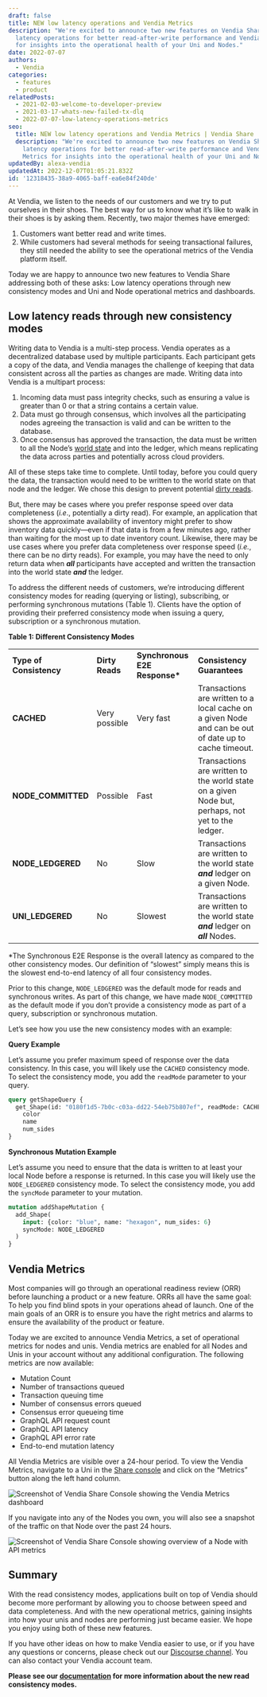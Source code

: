 ```yaml
---
draft: false
title: NEW low latency operations and Vendia Metrics
description: "We're excited to announce two new features on Vendia Share: Low
  latency operations for better read-after-write performance and Vendia Metrics
  for insights into the operational health of your Uni and Nodes."
date: 2022-07-07
authors:
  - Vendia
categories:
  - features
  - product
relatedPosts:
  - 2021-02-03-welcome-to-developer-preview
  - 2021-03-17-whats-new-failed-tx-dlq
  - 2022-07-07-low-latency-operations-metrics
seo:
  title: NEW low latency operations and Vendia Metrics | Vendia Share
  description: "We're excited to announce two new features on Vendia Share: Low
    latency operations for better read-after-write performance and Vendia
    Metrics for insights into the operational health of your Uni and Nodes."
updatedBy: alexa-vendia
updatedAt: 2022-12-07T01:05:21.832Z
id: '12318435-38a9-4065-baff-ea6e84f240de'
---
```


At Vendia, we listen to the needs of our customers and we try to put ourselves in their shoes. The best way for us to know what it’s like to walk in their shoes is by asking them. Recently, two major themes have emerged:

1. Customers want better read and write times.
2. While customers had several methods for seeing transactional failures, they still needed the ability to see the operational metrics of the Vendia platform itself.

Today we are happy to announce two new features to Vendia Share addressing both of these asks: Low latency operations through new consistency modes and Uni and Node operational metrics and dashboards.

## Low latency reads through new consistency modes

Writing data to Vendia is a multi-step process. Vendia operates as a decentralized database used by multiple participants. Each participant gets a copy of the data, and Vendia manages the challenge of keeping that data consistent across all the parties as changes are made. Writing data into Vendia is a multipart process:

1. Incoming data must pass integrity checks, such as ensuring a value is greater than 0 or that a string contains a certain value.
2. Data must go through consensus, which involves all the participating nodes agreeing the transaction is valid and can be written to the database.
3. Once consensus has approved the transaction, the data must be written to all the Node’s [world state](https://www.vendia.com/docs/share/terms-and-definitions#world-state) and into the ledger, which means replicating the data across parties and potentially across cloud providers.

All of these steps take time to complete. Until today, before you could query the data, the transaction would need to be written to the world state on that node and the ledger. We chose this design to prevent potential [dirty reads](https://en.wikipedia.org/wiki/Write%E2%80%93read_conflict).

But, there may be cases where you prefer response speed over data completeness (*i.e*., potentially a dirty read). For example, an application that shows the approximate availability of inventory might prefer to show inventory data quickly—even if that data is from a few minutes ago, rather than waiting for the most up to date inventory count. Likewise, there may be use cases where you prefer data completeness over response speed (*i.e.*, there can be no dirty reads). For example, you may have the need to only return data when ***all*** participants have accepted and written the transaction into the world state ***and*** the ledger.

To address the different needs of customers, we’re introducing different consistency modes for reading (querying or listing), subscribing, or performing synchronous mutations (Table 1). Clients have the option of providing their preferred consistency mode when issuing a query, subscription or a synchronous mutation.

**Table 1: Different Consistency Modes**

<table>
  <tr>
   <td><strong>Type of Consistency</strong>
   </td>
   <td><strong>Dirty Reads</strong>
   </td>
   <td><strong>Synchronous E2E Response*</strong>
   </td>
   <td><strong>Consistency Guarantees </strong>
   </td>
  </tr>
  <tr>
   <td><strong>CACHED</strong>
   </td>
   <td>Very possible
   </td>
   <td>Very fast
   </td>
   <td>Transactions are written to a local cache on a given Node and can be out of date up to cache timeout.
   </td>
  </tr>
  <tr>
   <td><strong>NODE_COMMITTED </strong>
   </td>
   <td>Possible
   </td>
   <td>Fast
   </td>
   <td>Transactions are written to the world state on a given Node but, perhaps, not yet to the ledger.
   </td>
  </tr>
  <tr>
   <td><strong>NODE_LEDGERED</strong>
   </td>
   <td>No
   </td>
   <td>Slow
   </td>
   <td>Transactions are written to the world state <strong><em>and</em></strong> ledger on a given Node.
   </td>
  </tr>
  <tr>
   <td><strong>UNI_LEDGERED</strong>
   </td>
   <td>No
   </td>
   <td>Slowest
   </td>
   <td>Transactions are written to the world state <strong><em>and</em></strong> ledger on <strong><em>all</em></strong> Nodes.
   </td>
  </tr>
</table>

\*The Synchronous E2E Response is the overall latency as compared to the other consistency modes. Our definition of “slowest” simply means this is the slowest end-to-end latency of all four  consistency modes. 

Prior to this change, `NODE_LEDGERED` was the default mode for reads and synchronous writes. As part of this change, we have made `NODE_COMMITTED` as the default mode if you don’t provide a consistency mode as part of a query, subscription or synchronous mutation. 

Let’s see how you use the new consistency modes with an example: 

**Query Example**

Let’s assume you prefer maximum speed of response over the data consistency. In this case, you will likely use the `CACHED` consistency mode. To select the consistency mode, you add the `readMode` parameter to your query.

```graphql
query getShapeQuery {
  get_Shape(id: "0180f1d5-7b0c-c03a-dd22-54eb75b807ef", readMode: CACHED) {
	color
	name
	num_sides 
}
```

**Synchronous Mutation Example**

Let’s assume you need to ensure that the data is written to at least your local Node before a response is returned. In this case you will likely use the `NODE_LEDGERED` consistency mode. To select the consistency mode, you add the `syncMode` parameter to your mutation. 

```graphql
mutation addShapeMutation {
  add_Shape(
	input: {color: "blue", name: "hexagon", num_sides: 6}
	syncMode: NODE_LEDGERED
  )
}
```

## Vendia Metrics

Most companies will go through an operational readiness review (ORR) before launching a product or a new feature. ORRs all have the same goal: To help you find blind spots in your operations ahead of launch. One of the main goals of an ORR is to ensure you have the right metrics and alarms to ensure the availability of the product or feature.

Today we are excited to announce Vendia Metrics, a set of operational metrics for nodes and unis. Vendia metrics are enabled for all Nodes and Unis in your account without any additional configuration. The following metrics are now available:

- Mutation Count
- Number of transactions queued
- Transaction queuing time
- Number of consensus errors queued
- Consensus error queueing time
- GraphQL API request count
- GraphQL API latency
- GraphQL API error rate
- End-to-end mutation latency

All Vendia Metrics are visible over a 24-hour period. To view the Vendia Metrics, navigate to a Uni in the [Share console](https://share.vendia.net) and click on the “Metrics” button along the left hand column. 

![Screenshot of Vendia Share Console showing the Vendia Metrics dashboard](https://d24nhiikxn5jns.cloudfront.net/optimized/user-images.githubusercontent.com..92179243..177821363-2f52856d-b038-42d2-af56-e8bd7625bce6.png)

If you navigate into any of the Nodes you own, you will also see a snapshot of the traffic on that Node over the past 24 hours.

![Screenshot of Vendia Share Console showing overview of a Node with API metrics](https://d24nhiikxn5jns.cloudfront.net/optimized/user-images.githubusercontent.com..92179243..177821283-ea92e75f-c91f-4a9e-9809-47a95409b168.png)

## Summary

With the read consistency modes, applications built on top of Vendia should become more performant by allowing you to choose between speed and data completeness. And with the new operational metrics, gaining insights into how your unis and nodes are performing just became easier. We hope you enjoy using both of these new features. 

If you have other ideas on how to make Vendia easier to use, or if you have any questions or concerns, please check out our [Discourse channel](https://community.vendia.net/). You can also contact your Vendia account team. 

**Please see our [documentation](https://www.vendia.com/docs/share/graphql) for more information about the new read consistency modes.**
